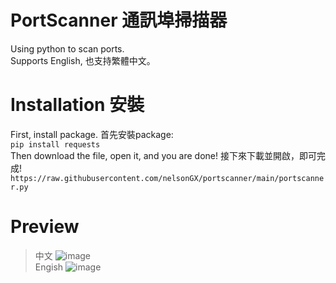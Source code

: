 # PortScanner 通訊埠掃描器  
Using python to scan ports.  
Supports English, 也支持繁體中文。  
# Installation 安裝
First, install package. 首先安裝package:  
```pip install requests```  
Then download the file, open it, and you are done! 接下來下載並開啟，即可完成!  
```https://raw.githubusercontent.com/nelsonGX/portscanner/main/portscanner.py```  
# Preview
> 中文
![image](https://user-images.githubusercontent.com/68144494/178778841-b9ae0836-0bdb-48ae-992d-bb579d31f3b9.png)  
> Engish
![image](https://user-images.githubusercontent.com/68144494/178778889-a5e45e07-d3e6-4053-ba63-25c253849716.png)
